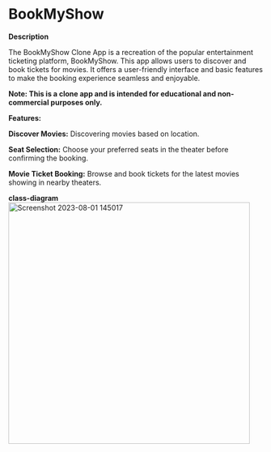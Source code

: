 # BookMyShow
**Description**

The BookMyShow Clone App is a recreation of the popular entertainment ticketing platform, BookMyShow.
This app allows users to discover and book tickets for movies.
It offers a user-friendly interface and basic features to make the booking experience seamless and enjoyable.

**Note: This is a clone app and is intended for educational and non-commercial purposes only.**

**Features:**

**Discover Movies:** Discovering movies based on location.

**Seat Selection:** Choose your preferred seats in the theater before confirming the booking.

**Movie Ticket Booking:** Browse and book tickets for the latest movies showing in nearby theaters.

**class-diagram**
<img width="477" alt="Screenshot 2023-08-01 145017" src="https://github.com/AtturiAkanksha/BookMyShow/assets/112881132/b26025bb-7ff4-402c-ad6b-4bff9024308d">
